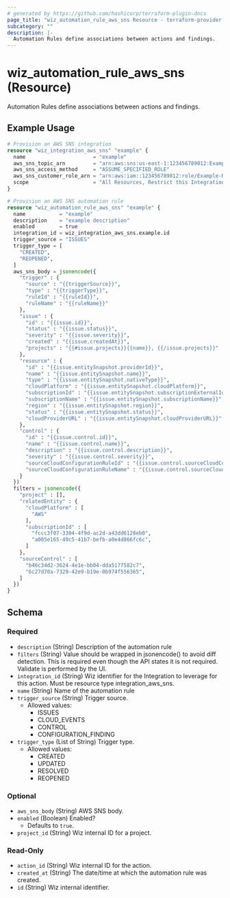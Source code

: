 ```yaml
---
# generated by https://github.com/hashicorp/terraform-plugin-docs
page_title: "wiz_automation_rule_aws_sns Resource - terraform-provider-wiz"
subcategory: ""
description: |-
  Automation Rules define associations between actions and findings.
---
```


# wiz_automation_rule_aws_sns (Resource)

Automation Rules define associations between actions and findings.

## Example Usage

```terraform
# Provision an AWS SNS integration
resource "wiz_integration_aws_sns" "example" {
  name                      = "example"
  aws_sns_topic_arn         = "arn:aws:sns:us-east-1:123456789012:Example"
  aws_sns_access_method     = "ASSUME_SPECIFIED_ROLE"
  aws_sns_customer_role_arn = "arn:aws:iam::123456789012:role/Example-Role"
  scope                     = "All Resources, Restrict this Integration to global roles only"
}

# Provision an AWS SNS automation rule
resource "wiz_automation_rule_aws_sns" "example" {
  name           = "example"
  description    = "example description"
  enabled        = true
  integration_id = wiz_integration_aws_sns.example.id
  trigger_source = "ISSUES"
  trigger_type = [
    "CREATED",
    "REOPENED",
  ]
  aws_sns_body = jsonencode({
    "trigger" : {
      "source" : "{{triggerSource}}",
      "type" : "{{triggerType}}",
      "ruleId" : "{{ruleId}}",
      "ruleName" : "{{ruleName}}"
    },
    "issue" : {
      "id" : "{{issue.id}}",
      "status" : "{{issue.status}}",
      "severity" : "{{issue.severity}}",
      "created" : "{{issue.createdAt}}",
      "projects" : "{{#issue.projects}}{{name}}, {{/issue.projects}}"
    },
    "resource" : {
      "id" : "{{issue.entitySnapshot.providerId}}",
      "name" : "{{issue.entitySnapshot.name}}",
      "type" : "{{issue.entitySnapshot.nativeType}}",
      "cloudPlatform" : "{{issue.entitySnapshot.cloudPlatform}}",
      "subscriptionId" : "{{issue.entitySnapshot.subscriptionExternalId}}",
      "subscriptionName" : "{{issue.entitySnapshot.subscriptionName}}",
      "region" : "{{issue.entitySnapshot.region}}",
      "status" : "{{issue.entitySnapshot.status}}",
      "cloudProviderURL" : "{{issue.entitySnapshot.cloudProviderURL}}"
    },
    "control" : {
      "id" : "{{issue.control.id}}",
      "name" : "{{issue.control.name}}",
      "description" : "{{issue.control.description}}",
      "severity" : "{{issue.control.severity}}",
      "sourceCloudConfigurationRuleId" : "{{issue.control.sourceCloudConfigurationRule.shortId}}",
      "sourceCloudConfigurationRuleName" : "{{issue.control.sourceCloudConfigurationRule.name}}"
    }
  })
  filters = jsonencode({
    "project" : [],
    "relatedEntity" : {
      "cloudPlatform" : [
        "AWS"
      ],
      "subscriptionId" : [
        "fccc3f07-3304-4f9d-ac2d-a43dd6128eb0",
        "a005e165-49c5-41b7-befb-a0e4d866fc6c",
      ]
    },
    "sourceControl" : [
      "b46c34d2-3624-4e1e-bb04-dda5177582c7",
      "6c27d70a-7329-42e9-b19e-0b974f556365",
    ]
  })
}
```

<!-- schema generated by tfplugindocs -->
## Schema

### Required

- `description` (String) Description of the automation rule
- `filters` (String) Value should be wrapped in jsonencode() to avoid diff detection. This is required even though the API states it is not required.  Validate is performed by the UI.
- `integration_id` (String) Wiz identifier for the Integration to leverage for this action. Must be resource type integration_aws_sns.
- `name` (String) Name of the automation rule
- `trigger_source` (String) Trigger source.
    - Allowed values:
        - ISSUES
        - CLOUD_EVENTS
        - CONTROL
        - CONFIGURATION_FINDING
- `trigger_type` (List of String) Trigger type.
    - Allowed values:
        - CREATED
        - UPDATED
        - RESOLVED
        - REOPENED

### Optional

- `aws_sns_body` (String) AWS SNS body.
- `enabled` (Boolean) Enabled?
    - Defaults to `true`.
- `project_id` (String) Wiz internal ID for a project.

### Read-Only

- `action_id` (String) Wiz internal ID for the action.
- `created_at` (String) The date/time at which the automation rule was created.
- `id` (String) Wiz internal identifier.
